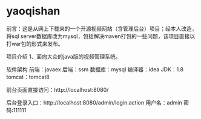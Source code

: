 # yaoqishan
 

前言：这是从网上下载来的一个开源视频网站（含管理后台）项目；经本人改造，将sql server数据库改为mysql，包括解决maven打包的一些问题，该项目直接以打war包的形式来发布。

项目介绍
1、面向大众的java版的视频管理系统。

软件架构
前端：javaex
后端：ssm
数据库：mysql
编译器：idea
JDK：1.8
tomcat：tomcat8

前台页面直接访问：http://localhost:8080/

后台登录入口：http://localhost:8080/admin/login.action
用户名：admin
密码:111111
